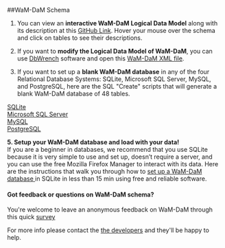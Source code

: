 ##WaM-DaM Schema

1. You can view an **interactive WaM-DaM Logical Data Model** along with its description at this <a href="http://amabdallah.github.io/WaM-DaM/diagrams/Full.html" target="_blank">GitHub Link</a>. Hover your mouse over the schema and click on tables to see their descriptions.

2. If you want to **modify the Logical Data Model of WaM-DaM**, you can use <a href="http://www.dbwrench.com/" target="_blank">DbWrench</a> software and open this <a href="https://github.com/amabdallah/WaM-DaM/blob/master/03WaM-DaM_Schema/XML_Schema/WaMDaMAugust19_2015.xml" target="_blank">WaM-DaM XML file</a>.    

3. If you want to set up a **blank WaM-DaM database** in any of the four Relational Database Systems: SQLite, Microsoft SQL Server, MySQL, and PostgreSQL, here are the SQL "Create" scripts that will generate a blank WaM-DaM database of 48 tables. 

  <a href="https://github.com/amabdallah/WaM-DaM/blob/master/03WaM-DaM_Schema/Blank_Database/WaM-DaM_for_SQLite.sql"     target="_blank">SQLite</a>   
  <a href="https://github.com/amabdallah/WaM-DaM/blob/master/03WaM-DaM_Schema/Blank_Database/WaM-DaM_for_MSSQL.sql"   target="_blank">Microsoft SQL Server</a>   
  <a href="https://github.com/amabdallah/WaM-DaM/blob/master/03WaM-DaM_Schema/Blank_Database/WaM-DaM_for_MySQL.sql"   target="_blank">MySQL</a>   
  <a href="https://github.com/amabdallah/WaM-DaM/blob/master/03WaM-DaM_Schema/Blank_Database/WaM-DaM_for_PostgreSQL.sql"   target="_blank">PostgreSQL</a>   

**5. Setup your WaM-DaM database and load with your data!**    
If you are a beginner in databases, we recommend that you use SQLite because it is very simple to use and set up, doesn’t require a server, and you can use the free Mozilla Firefox Manager to interact with its data. Here are the instructions that walk you through how to <a href="https://github.com/amabdallah/WaM-DaM/blob/master/03WaM-DaM_Schema/InputData_Workbooks/Setup_My_Database.md" target="_blank">set up a WaM-DaM database </a> in SQLite in less than 15 min using free and reliable software.
    
    
      
#### Got feedback or questions on WaM-DaM schema?    
You're welcome to leave an anonymous feedback on WaM-DaM through this quick <a href="https://drive.google.com/open?id=1fUTPeygdPfkPfZGjud0vO3yAZiDKIrq-i_886lqIins" target="_blank">survey</a> 

For more info please contact the <a href="https://github.com/amabdallah/WaM-DaM#authors-and-contact" target="_blank">the developers</a> and they'll be happy to help.

